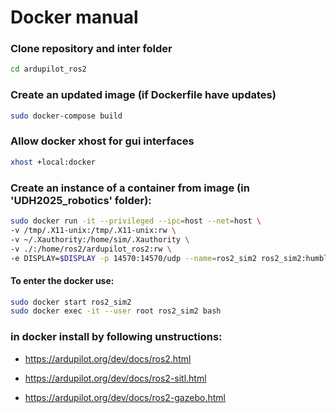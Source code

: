 # Docker manual

### Clone repository and inter folder
```bash
cd ardupilot_ros2
```

### Create an updated image (if Dockerfile have updates)
```bash
sudo docker-compose build
```

### Allow docker xhost for gui interfaces
``` bash
xhost +local:docker
```

### Create an instance of a container from image (in 'UDH2025_robotics' folder):
``` bash
sudo docker run -it --privileged --ipc=host --net=host \
-v /tmp/.X11-unix:/tmp/.X11-unix:rw \
-v ~/.Xauthority:/home/sim/.Xauthority \
-v ./:/home/ros2/ardupilot_ros2:rw \
-e DISPLAY=$DISPLAY -p 14570:14570/udp --name=ros2_sim2 ros2_sim2:humble bash
```


#### To enter the docker use:
``` bash
sudo docker start ros2_sim2
sudo docker exec -it --user root ros2_sim2 bash
```




### in docker install by following unstructions:

- https://ardupilot.org/dev/docs/ros2.html

- https://ardupilot.org/dev/docs/ros2-sitl.html

- https://ardupilot.org/dev/docs/ros2-gazebo.html

